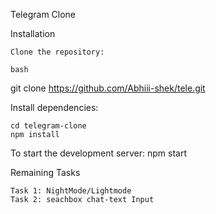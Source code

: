 Telegram Clone

Installation

    Clone the repository:

    bash

git clone https://github.com/Abhiii-shek/tele.git

Install dependencies:



    cd telegram-clone
    npm install

To start the development server:
    npm start


Remaining Tasks
    
    Task 1: NightMode/Lightmode
    Task 2: seachbox chat-text Input

